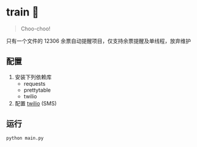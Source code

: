 # train :train2:
> Choo-choo!

只有一个文件的 12306 余票自动提醒项目，仅支持余票提醒及单线程，放弃维护

## 配置
1. 安装下列依赖库
    - requests
    - prettytable
    - twilio
2. 配置 [twilio](https://www.twilio.com) (SMS)
## 运行
```
python main.py
```
